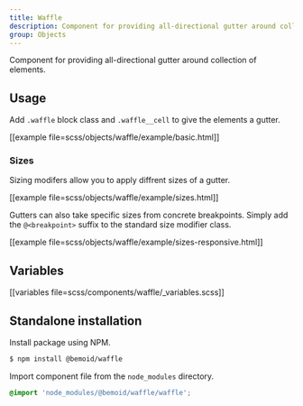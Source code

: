 ```yaml
---
title: Waffle
description: Component for providing all-directional gutter around collection of elements
group: Objects
---
```


Component for providing all-directional gutter around collection of elements.

## Usage

Add `.waffle` block class and `.waffle__cell` to give the elements a gutter.

[[example file=scss/objects/waffle/example/basic.html]]

### Sizes

Sizing modifers allow you to apply diffrent sizes of a gutter.

[[example file=scss/objects/waffle/example/sizes.html]]

Gutters can also take specific sizes from concrete breakpoints. Simply add the `@<breakpoint>` suffix to the standard size modifier class.

[[example file=scss/objects/waffle/example/sizes-responsive.html]]

## Variables

[[variables file=scss/components/waffle/_variables.scss]]

## Standalone installation

Install package using NPM.

```bash
$ npm install @bemoid/waffle
```

Import component file from the `node_modules` directory.

```scss
@import 'node_modules/@bemoid/waffle/waffle';
```